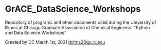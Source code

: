 # GrACE_DataScience_Workshops
Repository of programs and other documents used during the University of Illinois at Chicago Graduate Association of Chemical Engineers' "Python and Data Science Workshops"

Created by DC
March 1st, 2021
dchris28@uic.edu
